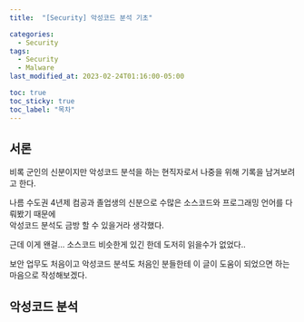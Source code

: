 ```yaml
---
title:  "[Security] 악성코드 분석 기초"

categories:
  - Security
tags:
  - Security
  - Malware
last_modified_at: 2023-02-24T01:16:00-05:00

toc: true
toc_sticky: true
toc_label: "목차"
---
```


## 서론

비록 군인의 신분이지만 악성코드 분석을 하는 현직자로서 나중을 위해 기록을 남겨보려고 한다.

나름 수도권 4년제 컴공과 졸업생의 신분으로 수많은 소스코드와 프로그래밍 언어를 다뤄봤기 때문에<br/> 악성코드 분석도 금방 할 수 있을거라 생각했다.

근데 이게 왠걸... 소스코드 비슷한게 있긴 한데 도저히 읽을수가 없었다..

보안 업무도 처음이고 악성코드 분석도 처음인 분들한테 이 글이 도움이 되었으면 하는 마음으로 작성해보겠다.

## 악성코드 분석

